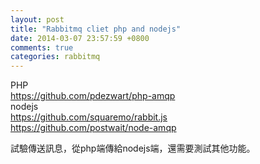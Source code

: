 ```yaml
---
layout: post
title: "Rabbitmq cliet php and nodejs"
date: 2014-03-07 23:57:59 +0800
comments: true
categories: rabbitmq
---
```


PHP  
https://github.com/pdezwart/php-amqp  
nodejs  
https://github.com/squaremo/rabbit.js  
https://github.com/postwait/node-amqp  

<!-- more -->

試驗傳送訊息，從php端傳給nodejs端，還需要測試其他功能。
